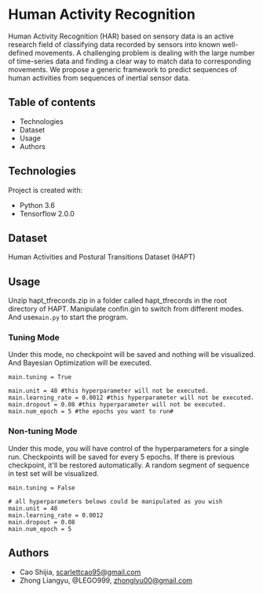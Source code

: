 # Human Activity Recognition
Human Activity Recognition (HAR) based on sensory data is an active research field of classifying data recorded by sensors into known well-defined movements. A challenging problem is dealing with the large number of time-series data and finding a clear way to match data to corresponding movements. We propose a generic framework to predict sequences of human activities from sequences of inertial sensor data. 

## Table of contents
* Technologies
* Dataset
* Usage
* Authors

## Technologies
Project is created with:
- Python 3.6
- Tensorflow 2.0.0

## Dataset
Human Activities and Postural Transitions Dataset (HAPT)

## Usage
Unzip hapt_tfrecords.zip in a folder called hapt_tfrecords in the root directory of HAPT. Manipulate confin.gin to switch from different modes. And use```main.py``` to start the program.

### Tuning Mode
Under this mode, no checkpoint will be saved and nothing will be visualized. And Bayesian Optimization will be executed.
```
main.tuning = True

main.unit = 48 #this hyperparameter will not be executed.
main.learning_rate = 0.0012 #this hyperparameter will not be executed.
main.dropout = 0.08 #this hyperparameter will not be executed.
main.num_epoch = 5 #the epochs you want to run#
```

### Non-tuning Mode
Under this mode, you will have control of the hyperparameters for a single run. Checkpoints will be saved for every 5 epochs. If there is previous checkpoint, it'll be restored automatically. A random segment of sequence in test set will be visualized.
```
main.tuning = False

# all hyperparameters belows could be manipulated as you wish
main.unit = 48
main.learning_rate = 0.0012
main.dropout = 0.08
main.num_epoch = 5
```

## Authors
* Cao Shijia, scarlettcao95@gmail.com
* Zhong Liangyu, @LEGO999, zhonglyu00@gmail.com

